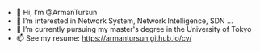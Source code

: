 - 👋 Hi, I’m @ArmanTursun
- 👀 I’m interested in Network System, Network Intelligence, SDN ...
- 🌱 I’m currently pursuing my master's degree in the University of Tokyo
- 📫 See my resume: https://armantursun.github.io/cv/

<!---
ArmanTursun/ArmanTursun is a ✨ special ✨ repository because its `README.md` (this file) appears on your GitHub profile.
You can click the Preview link to take a look at your changes.
--->
